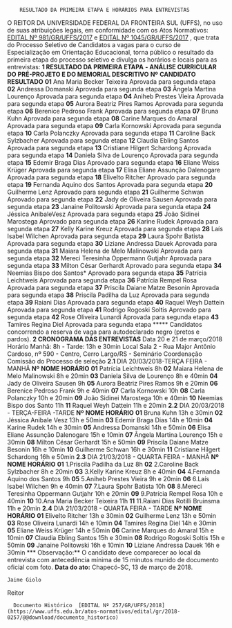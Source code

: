        RESULTADO DA PRIMEIRA ETAPA E HORÁRIOS PARA ENTREVISTAS  

 O REITOR DA UNIVERSIDADE FEDERAL DA FRONTEIRA SUL (UFFS), no uso de suas atribuições legais, em conformidade com os Atos Normativos: [EDITAL Nº 981/GR/UFFS/2017](https://www.uffs.edu.br/atos-normativos/edital/gr/2017-0981)  e [EDITAL Nº 1045/GR/UFFS/2017](https://www.uffs.edu.br/atos-normativos/edital/gr/2017-1045)  , que trata do Processo Seletivo de Candidatos a vagas para o curso de Especialização em Orientação Educacional, torna público o resultado da primeira etapa do processo seletivo e divulga os horários e locais para as entrevistas:  **1 RESULTADO DA PRIMEIRA ETAPA**  **- ANÁLISE CURRICULAR DO PRÉ-PROJETO E DO MEMORIAL DESCRITIVO**      **Nº**    **CANDIDATO**    **RESULTADO**      **01**    Ana Maria Becker Teixeira   Aprovada para segunda etapa     **02**    Andressa Domanski   Aprovada para segunda etapa     **03**    Ângela Martina Lourenço   Aprovada para segunda etapa     **04**    Aniheb Prestes Vieira   Aprovada para segunda etapa     **05**    Aurora Beatriz Pires Ramos   Aprovada para segunda etapa     **06**    Berenice Pedroso Frank   Aprovada para segunda etapa     **07**    Bruna Kuhn   Aprovada para segunda etapa     **08**    Carine Marques do Amaral   Aprovada para segunda etapa     **09**    Carla Kornowski   Aprovada para segunda etapa     **10**    Carla Polanczky   Aprovada para segunda etapa     **11**    Caroline Back Sylzbacher   Aprovada para segunda etapa     **12**    Claudia Ebling Santos   Aprovada para segunda etapa     **13**    Cristiane Hilgert Schardong   Aprovada para segunda etapa     **14**    Daniela Silva de Lourenço   Aprovada para segunda etapa     **15**    Edemir Braga Dias   Aprovado para segunda etapa     **16**    Eliane Weiss Krüger   Aprovada para segunda etapa     **17**    Elisa Eliane Assunção Dalenogare   Aprovada para segunda etapa     **18**    Elivelto Ritcher   Aprovado para segunda etapa     **19**    Fernanda Aquino dos Santos   Aprovada para segunda etapa     **20**    Guilherme Lenz   Aprovado para segunda etapa     **21**    Guilherme Schwan   Aprovado para segunda etapa     **22**    Jady de Oliveira Sausen   Aprovada para segunda etapa     **23**    Janaine Politowski   Aprovada para segunda etapa     **24**    Jéssica AnibaleVesz   Aprovada para segunda etapa     **25**    João Sidinei Marostega   Aprovado para segunda etapa     **26**    Karine Rudek   Aprovada para segunda etapa     **27**    Kelly Karine Kreuz   Aprovada para segunda etapa     **28**    Laís Isabel Wilchen   Aprovada para segunda etapa     **29**    Laura Spohr Batista   Aprovada para segunda etapa     **30**    Liziane Andressa Dauek   Aprovada para segunda etapa     **31**    Maiara Helena de Melo Malinowski   Aprovada para segunda etapa     **32**    Mereci Teresinha Oppermann Gutjahr   Aprovada para segunda etapa     **33**    Milton César Gerhardt   Aprovado para segunda etapa     **34**    Neemias Bispo dos Santos*   Aprovado para segunda etapa     **35**    Patrícia Leichtweis   Aprovada para segunda etapa     **36**    Patrícia Rempel Rosa   Aprovada para segunda etapa     **37**    Priscila Daiane Matze Besonin   Aprovada para segunda etapa     **38**    Priscila Padilha da Luz   Aprovada para segunda etapa     **39**    Raiani Dias   Aprovada para segunda etapa     **40**    Raquel Weyh Dattein   Aprovada para segunda etapa     **41**    Rodrigo Rogoski Soltis   Aprovado para segunda etapa     **42**    Rose Oliveira Lunardi   Aprovada para segunda etapa     **43**    Tamires Regina Diel   Aprovada para segunda etapa     ***** Candidatos concorrendo a reserva de vaga para autodeclarado negro (pretos e pardos).  **2 CRONOGRAMA DAS ENTREVISTAS**      Data  20 e 21 de março/2018    Horário   Manhã: 8h - Tarde: 13h e 30min     Local   Sala 2 - Rua Major Antônio Cardoso, nº 590 - Centro, Cerro Largo/RS - Seminário     Coordenação   Comissão do Processo de seleção     **2.1** DIA 20/03/2018-TERÇA FEIRA - MANHÃ     **Nº**    **NOME**    **HORÁRIO**      **01**    Patrícia Leichtweis   8h     **02**    Maiara Helena de Melo Malinowski   8h e 20min     **03**    Daniela Silva de Lourenço   8h e 40min     **04**    Jady de Oliveira Sausen   9h     **05**    Aurora Beatriz Pires Ramos   9h e 20min     **06**    Berenice Pedroso Frank   9h e 40min     **07**    Carla Kornowski   10h     **08**    Carla Polanczky   10h e 20min     **09**    João Sidinei Marostega   10h e 40min     **10**    Neemias Bispo dos Santo   11h     **11**    Raquel Weyh Dattein   11h e 20min     **2.2** DIA 20/03/2018 - TERÇA-FEIRA -TARDE     **Nº**    **NOME**    **HORÁRIO**      **01**    Bruna Kuhn   13h e 30min     **02**    Jéssica Anibale Vesz   13h e 50min     **03**    Edemir Braga Dias   14h e 10min     **04**    Karine Rudek   14h e 30min     **05**    Andressa Domanski   14h e 50min     **06**    Elisa Eliane Assunção Dalenogare   15h e 10min     **07**    Ângela Martina Lourenço   15h e 30min     **08**    Milton César Gerhardt   15h e 50min     **09**    Priscila Daiane Matze Besonin   16h e 10min     **10**    Guilherme Schwan   16h e 30min     **11**    Cristiane Hilgert Schardong   16h e 50min     **2.3** DIA 21/03/2018 - QUARTA FEIRA - MANHÃ     **Nº**    **NOME**    **HORÁRIO**      **01**    1.Priscila Padilha da Luz   8h     **02**    2.Caroline Back Sylzbacher   8h e 20min     **03**    3.Kelly Karine Kreuz   8h e 40min     **04**    4.Fernanda Aquino dos Santos   9h     **05**    5.Aniheb Prestes Vieira   9h e 20min     **06**    6.Laís Isabel Wilchen   9h e 40min     **07**    7.Laura Spohr Batista   10h     **08**    8.Mereci Teresinha Oppermann Gutjahr   10h e 20min     **09**    9.Patrícia Rempel Rosa   10h e 40min     **10**    10.Ana Maria Becker Teixeira   11h     **11**    11.Raiani Dias Rotilli Bruinsma   11h e 20min     **2.4** DIA 21/03/2018 - QUARTA FEIRA - TARDE     **Nº**    **NOME**    **HORÁRIO**      **01**    Elivelto Ritcher   13h e 30min     **02**    Guilherme Lenz   13h e 50min     **03**    Rose Oliveira Lunardi   14h e 10min     **04**    Tamires Regina Diel   14h e 30min     **05**    Eliane Weiss Krüger   14h e 50min     **06**    Carine Marques do Amaral   15h e 10min     **07**    Claudia Ebling Santos   15h e 30min     **08**    Rodrigo Rogoski Soltis   15h e 50min     **09**    Janaine Politowski   16h e 10min     **10**    Liziane Andressa Dauek   16h e 30min     *** Observação:** O candidato deve comparecer ao local da entrevista com antecedência mínima de 15 minutos munido de documento oficial com foto.      **Data do ato:** Chapecó-SC, 13 de março de 2018.   
 

    Jaime Giolo   
 Reitor 

      Documento Histórico  [EDITAL Nº 257/GR/UFFS/2018](https://www.uffs.edu.br/atos-normativos/edital/gr/2018-0257/@@download/documento_historico)     
      